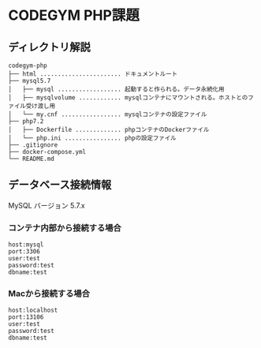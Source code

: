 # CODEGYM PHP課題 

## ディレクトリ解説

```
codegym-php
├── html ....................... ドキュメントルート
├── mysql5.7
│   ├── mysql .................. 起動すると作られる。データ永続化用
│   ├── mysqlvolume ............ mysqlコンテナにマウントされる。ホストとのファイル受け渡し用
│   └── my.cnf ................. mysqlコンテナの設定ファイル
├── php7.2
│   ├── Dockerfile ............. phpコンテナのDockerファイル
│   └── php.ini ................ phpの設定ファイル
├── .gitignore
├── docker-compose.yml
└── README.md
```

## データベース接続情報

MySQL バージョン 5.7.x


### コンテナ内部から接続する場合

```
host:mysql
port:3306
user:test
password:test
dbname:test
```

### Macから接続する場合

```
host:localhost
port:13106
user:test
password:test
dbname:test
```
